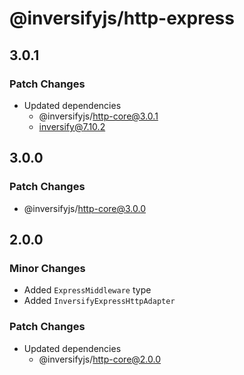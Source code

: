 # @inversifyjs/http-express

## 3.0.1

### Patch Changes

- Updated dependencies
  - @inversifyjs/http-core@3.0.1
  - inversify@7.10.2

## 3.0.0

### Patch Changes

- @inversifyjs/http-core@3.0.0

## 2.0.0

### Minor Changes

- Added `ExpressMiddleware` type
- Added `InversifyExpressHttpAdapter`

### Patch Changes

- Updated dependencies
  - @inversifyjs/http-core@2.0.0
